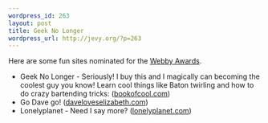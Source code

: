 ```yaml
--- 
wordpress_id: 263
layout: post
title: Geek No Longer
wordpress_url: http://jevy.org/?p=263
---
```

Here are some fun sites nominated for the <a href="http://www.webbyawards.com/webbys/">Webby Awards</a>.
<ul>
	<li>Geek No Longer - Seriously!  I buy this and I magically can becoming the coolest guy you know!  Learn cool things like Baton twirling and how to do crazy bartending tricks: (<a href="http://www.bookofcool.com">bookofcool.com</a>)</li>
	<li>Go Dave go! (<a href="http://www.daveloveselizabeth.com/">daveloveselizabeth.com</a>)</li>
	<li>Lonelyplanet - Need I say more? (<a href="http://www.lonelyplanet.com">lonelyplanet.com</a>)</li>
</ul>
